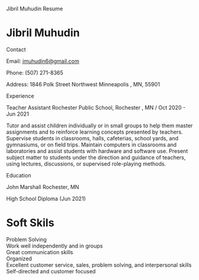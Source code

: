   Jibril Muhudin Resume

Jibril Muhudin
==============

Contact

Email: jmuhudin6@gmail.com

Phone: (507) 271-8365

Address: 1846 Polk Street Northwest Minneapolis , MN, 55901

Experience

Teacher Assistant Rochester Public School, Rochester , MN / Oct 2020 - Jun 2021

Tutor and assist children individually or in small groups to help them master assignments and to reinforce learning concepts presented by teachers. Supervise students in classrooms, halls, cafeterias, school yards, and gymnasiums, or on field trips. Maintain computers in classrooms and laboratories and assist students with hardware and software use. Present subject matter to students under the direction and guidance of teachers, using lectures, discussions, or supervised role-playing methods.

Education

John Marshall Rochester, MN

High School Diploma (Jun 2021)

Soft Skils
==========

Problem Solving  
Work well independently and in groups  
Great communication skills  
Organized  
Excellent customer service, sales, problem solving, and interpersonal skills  
Self-directed and customer focused
